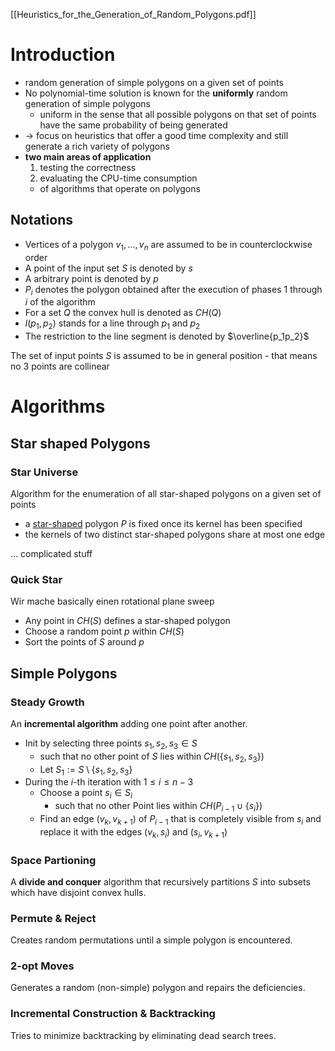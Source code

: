 [[Heuristics_for_the_Generation_of_Random_Polygons.pdf]]
# Introduction

- random generation of simple polygons on a given set of points
- No polynomial-time solution is known for the **uniformly** random generation of simple polygons 
	- uniform in the sense that all possible polygons on that set of points have the same probability of being generated
- -> focus on heuristics that offer a good time complexity and still generate a rich variety of polygons
- **two main areas of application**
	1. testing the correctness 
	2. evaluating the CPU-time consumption 
	- of algorithms that  operate on polygons

## Notations
- Vertices of a polygon $v_1, ..., v_n$ are assumed to be in counterclockwise order
- A point of the input set $S$ is denoted by $s$ 
- A arbitrary point is denoted by $p$
- $P_i$ denotes the polygon obtained after the execution of phases $1$ through $i$ of the algorithm
- For a set $Q$ the convex hull is denoted as $CH(Q)$ 
- $l(p_1, p_2)$ stands for a line through $p_1$ and $p_2$ 
- The restriction to the line segment is denoted by $\overline{p_1p_2}$ 

The set of input points $S$ is assumed to be in general position
	- that means no 3 points are collinear 

# Algorithms
## Star shaped Polygons
### Star Universe
Algorithm for the enumeration of all star-shaped polygons on a given set of points

- a [star-shaped](Notizen%20zu%20quellen/Characterizations%20of%20real%20world%20Polygons) polygon $P$ is fixed once its kernel has been specified
- the kernels of two distinct star-shaped polygons share at most one edge

... complicated stuff

### Quick Star
Wir mache basically einen rotational plane sweep
- Any point in $CH(S)$ defines a star-shaped polygon
- Choose a random point $p$ within $CH(S)$
- Sort the points of $S$ around $p$

## Simple Polygons
### Steady Growth
An **incremental algorithm** adding one point after another.
- Init by selecting three points $s_1,s_2,s_3\in S$ 
	- such that no other point of $S$ lies within $CH(\{s_1,s_2,s_3\})$ 
	- Let $S_1:=S\setminus\{s_1,s_2,s_3\}$  
- During the $i$-th iteration with $1\leq i\leq n-3$ 
	- Choose a point $s_i\in S_i$ 
		- such that no other Point lies within $CH(P_{i-1}\cup\{s_i\})$ 
	- Find an edge $(v_k,v_{k+1})$ of $P_{i-1}$ that is completely visible from $s_i$ and replace it with the edges $(v_k,s_i)$ and $(s_i, v_{k+1})$ 


### Space Partioning
A **divide and conquer** algorithm that recursively partitions $S$ into subsets which have disjoint convex hulls.




### Permute & Reject
Creates random permutations until a simple polygon is encountered.

### 2-opt Moves
Generates a random (non-simple) polygon and repairs the deficiencies.

### Incremental Construction & Backtracking
Tries to minimize backtracking by eliminating dead search trees.